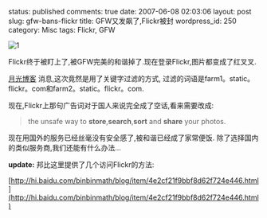status: published
comments: true
date: 2007-06-08 02:03:06
layout: post
slug: gfw-bans-flickr
title: GFW又发飙了,Flickr被封
wordpress_id: 250
category: Misc
tags: Flickr, GFW

![1](http://l.yimg.com/www.flickr.com/images/en-us/logo_tagline_bg.gif)

Flickr终于被盯上了,被GFW完美的和谐掉了.现在登录Flickr,图片都变成了红叉叉.

[月光博客](http://www.williamlong.info/archives/920.html)
消息,这次竟然是用了关键字过滤的方式,
过滤的词语是farm1。static。flickr。com和farm2。static。flickr。com.

现在,Flickr上那句广告词对于国人来说完全成了空话,看来需要改成:

> the unsafe way to **store**,**search**,**sort** and **share** your photos.

现在用国外的服务已经丝毫没有安全感了,被和谐已经成了家常便饭.
除了选择国内的类似服务商,我们还能有什么办法...

**update:** 邦比这里提供了几个访问Flickr的方法:

[http://hi.baidu.com/binbinmath/blog/item/4e2cf21f9bbf8d62f724e446.html](http://hi.baidu.com/binbinmath/blog/item/4e2cf21f9bbf8d62f724e446.html)

